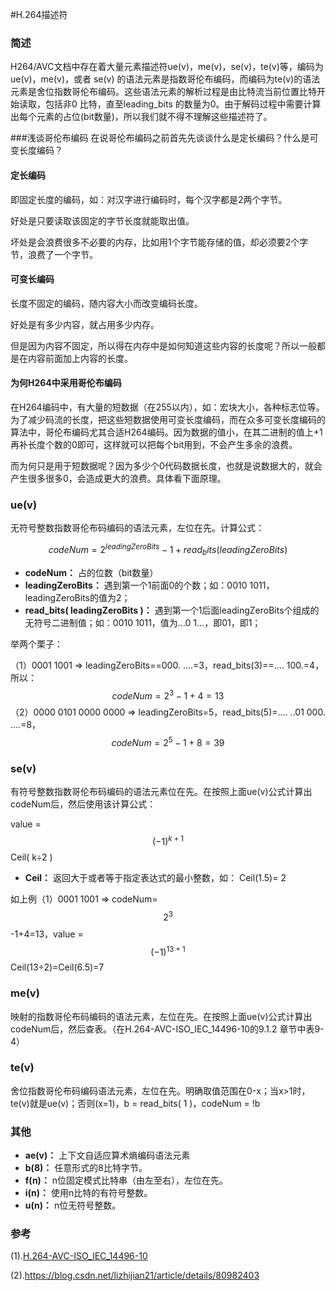 #H.264描述符

### 简述

H264/AVC文档中存在着大量元素描述符ue(v)，me(v)，se(v)，te(v)等，编码为ue(v)，me(v)，或者 se(v) 的语法元素是指数哥伦布编码，而编码为te(v)的语法元素是舍位指数哥伦布编码。这些语法元素的解析过程是由比特流当前位置比特开始读取，包括非0 比特，直至leading_bits 的数量为0。由于解码过程中需要计算出每个元素的占位(bit数量)，所以我们就不得不理解这些描述符了。

###浅谈哥伦布编码
在说哥伦布编码之前首先先谈谈什么是定长编码？什么是可变长度编码？

#### 定长编码

即固定长度的编码，如：对汉字进行编码时，每个汉字都是2两个字节。

好处是只要读取该固定的字节长度就能取出值。

坏处是会浪费很多不必要的内存，比如用1个字节能存储的值，却必须要2个字节，浪费了一个字节。

#### 可变长编码

长度不固定的编码，随内容大小而改变编码长度。

好处是有多少内容，就占用多少内存。

但是因为内容不固定，所以得在内存中是如何知道这些内容的长度呢？所以一般都是在内容前面加上内容的长度。


#### 为何H264中采用哥伦布编码
在H264编码中，有大量的短数据（在255以内），如：宏块大小，各种标志位等。为了减少码流的长度，把这些短数据使用可变长度编码，而在众多可变长度编码的算法中，哥伦布编码尤其合适H264编码。因为数据的值小，在其二进制的值上+1再补长度个数的0即可，这样就可以把每个bit用到，不会产生多余的浪费。

而为何只是用于短数据呢？因为多少个0代码数据长度，也就是说数据大的，就会产生很多很多0，会造成更大的浪费。具体看下面原理。


### ue(v)

无符号整数指数哥伦布码编码的语法元素，左位在先。计算公式：

$$ codeNum = 2^{leadingZeroBits} − 1 + read_bits( leadingZeroBits ) $$

- **codeNum：** 占的位数（bit数量）
- **leadingZeroBits：** 遇到第一个1前面0的个数；如：0010 1011，leadingZeroBits的值为2；
- **read_bits( leadingZeroBits )：** 遇到第一个1后面leadingZeroBits个组成的无符号二进制值；如：0010 1011，值为...0 1...，即01，即1；

举两个栗子：

（1）0001 1001 => leadingZeroBits==000. ....=3，read_bits(3)==.... 100.=4，所以：$$codeNum=2^3-1+4=13$$
（2）0000 0101  0000 0000 => leadingZeroBits=5，read_bits(5)=.... ..01 000. ....=8，$$codeNum=2^5-1+8=39$$

### se(v)

有符号整数指数哥伦布码编码的语法元素位在先。在按照上面ue(v)公式计算出codeNum后，然后使用该计算公式：

value = $$(-1)^{k+1}$$ Ceil( k÷2 )

- **Ceil：** 返回大于或者等于指定表达式的最小整数，如： Ceil(1.5)= 2

如上例（1）0001 1001 => codeNum=$$2^3$$-1+4=13，value = $$(-1)^{13+1}$$Ceil(13÷2)=Ceil(6.5)=7

### me(v)

映射的指数哥伦布码编码的语法元素，左位在先。在按照上面ue(v)公式计算出codeNum后，然后查表。（在H.264-AVC-ISO_IEC_14496-10的9.1.2 章节中表9-4）

### te(v)

舍位指数哥伦布码编码语法元素，左位在先。明确取值范围在0-x；当x>1时，te(v)就是ue(v)；否则(x=1)，b = read_bits( 1 )，codeNum = !b

### 其他

- **ae(v)：** 上下文自适应算术熵编码语法元素
- **b(8)：** 任意形式的8比特字节。
- **f(n)：** n位固定模式比特串（由左至右），左位在先。
- **i(n)：** 使用n比特的有符号整数。
- **u(n)：** n位无符号整数。

### 参考

(1).[H.264-AVC-ISO_IEC_14496-10](http://103.23.20.16/srs/trunk/doc/H.264-AVC-ISO_IEC_14496-10.pdf)

(2).https://blog.csdn.net/lizhijian21/article/details/80982403